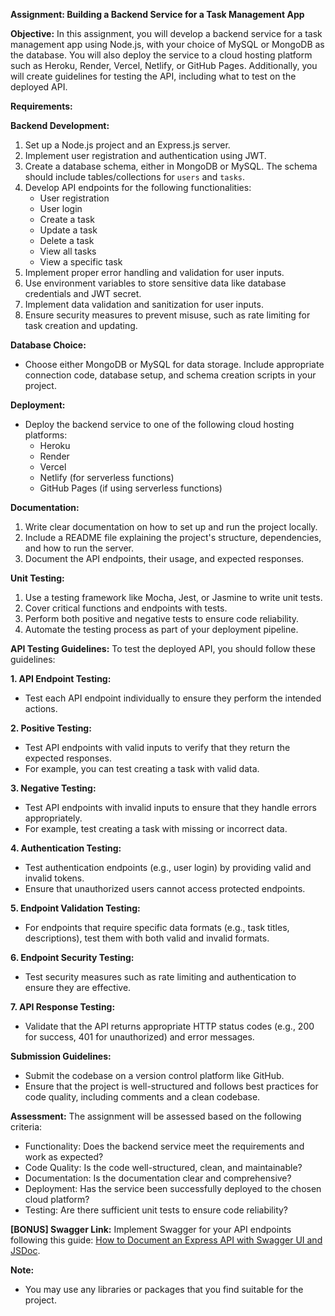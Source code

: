 **Assignment: Building a Backend Service for a Task Management App**

**Objective:**
In this assignment, you will develop a backend service for a task management app using Node.js, with your choice of MySQL or MongoDB as the database. You will also deploy the service to a cloud hosting platform such as Heroku, Render, Vercel, Netlify, or GitHub Pages. Additionally, you will create guidelines for testing the API, including what to test on the deployed API.

**Requirements:**

**Backend Development:**
1. Set up a Node.js project and an Express.js server.
2. Implement user registration and authentication using JWT.
3. Create a database schema, either in MongoDB or MySQL. The schema should include tables/collections for `users` and `tasks`.
4. Develop API endpoints for the following functionalities:
   - User registration
   - User login
   - Create a task
   - Update a task
   - Delete a task
   - View all tasks
   - View a specific task
5. Implement proper error handling and validation for user inputs.
6. Use environment variables to store sensitive data like database credentials and JWT secret.
7. Implement data validation and sanitization for user inputs.
8. Ensure security measures to prevent misuse, such as rate limiting for task creation and updating.

**Database Choice:**
- Choose either MongoDB or MySQL for data storage. Include appropriate connection code, database setup, and schema creation scripts in your project.

**Deployment:**
- Deploy the backend service to one of the following cloud hosting platforms:
   - Heroku
   - Render
   - Vercel
   - Netlify (for serverless functions)
   - GitHub Pages (if using serverless functions)

**Documentation:**
1. Write clear documentation on how to set up and run the project locally.
2. Include a README file explaining the project's structure, dependencies, and how to run the server.
3. Document the API endpoints, their usage, and expected responses.

**Unit Testing:**
1. Use a testing framework like Mocha, Jest, or Jasmine to write unit tests.
2. Cover critical functions and endpoints with tests.
3. Perform both positive and negative tests to ensure code reliability.
4. Automate the testing process as part of your deployment pipeline.

**API Testing Guidelines:**
To test the deployed API, you should follow these guidelines:

**1. API Endpoint Testing:**
   - Test each API endpoint individually to ensure they perform the intended actions.

**2. Positive Testing:**
   - Test API endpoints with valid inputs to verify that they return the expected responses.
   - For example, you can test creating a task with valid data.

**3. Negative Testing:**
   - Test API endpoints with invalid inputs to ensure that they handle errors appropriately.
   - For example, test creating a task with missing or incorrect data.

**4. Authentication Testing:**
   - Test authentication endpoints (e.g., user login) by providing valid and invalid tokens.
   - Ensure that unauthorized users cannot access protected endpoints.

**5. Endpoint Validation Testing:**
   - For endpoints that require specific data formats (e.g., task titles, descriptions), test them with both valid and invalid formats.

**6. Endpoint Security Testing:**
   - Test security measures such as rate limiting and authentication to ensure they are effective.

**7. API Response Testing:**
   - Validate that the API returns appropriate HTTP status codes (e.g., 200 for success, 401 for unauthorized) and error messages.

**Submission Guidelines:**
- Submit the codebase on a version control platform like GitHub.
- Ensure that the project is well-structured and follows best practices for code quality, including comments and a clean codebase.

**Assessment:**
The assignment will be assessed based on the following criteria:
- Functionality: Does the backend service meet the requirements and work as expected?
- Code Quality: Is the code well-structured, clean, and maintainable?
- Documentation: Is the documentation clear and comprehensive?
- Deployment: Has the service been successfully deployed to the chosen cloud platform?
- Testing: Are there sufficient unit tests to ensure code reliability?

**[BONUS] Swagger Link:**
Implement Swagger for your API endpoints following this guide: [How to Document an Express API with Swagger UI and JSDoc](https://dev.to/kabartolo/how-to-document-an-express-api-with-swagger-ui-and-jsdoc-50do).

**Note:**
- You may use any libraries or packages that you find suitable for the project.
